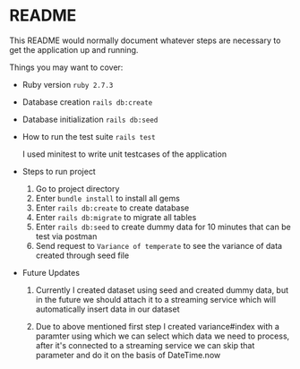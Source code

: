 # README

This README would normally document whatever steps are necessary to get the
application up and running.

Things you may want to cover:

* Ruby version
  `ruby 2.7.3`

* Database creation
  `rails db:create`

* Database initialization
  `rails db:seed`

* How to run the test suite
  `rails test`

  I used minitest to write unit testcases of the application

* Steps to run project

  1. Go to project directory
  2. Enter `bundle install` to install all gems
  3. Enter `rails db:create` to create database
  4. Enter `rails db:migrate` to migrate all tables
  5. Enter `rails db:seed` to create dummy data for 10 minutes that can be test via postman
  6. Send request to `Variance of temperate` to see the variance of data created through seed file


* Future Updates
  1. Currently I created dataset using seed and created dummy data, but in the future we should attach it to a streaming service which will automatically insert data in our dataset

  2. Due to above mentioned first step I created variance#index with a paramter using which we can select which data we need to process, after it's connected to a streaming service we can skip that parameter and do it on the basis of DateTime.now

